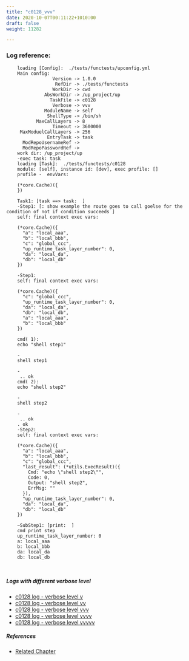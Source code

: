```yaml
---
title: "c0128_vvv"
date: 2020-10-07T00:11:22+1010:00
draft: false
weight: 11282

---
```


### Log reference: <no value>

```
    loading [Config]:  ./tests/functests/upconfig.yml
    Main config:
                 Version -> 1.0.0
                  RefDir -> ./tests/functests
                 WorkDir -> cwd
              AbsWorkDir -> /up_project/up
                TaskFile -> c0128
                 Verbose -> vvv
              ModuleName -> self
               ShellType -> /bin/sh
           MaxCallLayers -> 8
                 Timeout -> 3600000
     MaxModuelCallLayers -> 256
               EntryTask -> task
      ModRepoUsernameRef -> 
      ModRepoPasswordRef -> 
    work dir: /up_project/up
    -exec task: task
    loading [Task]:  ./tests/functests/c0128
    module: [self], instance id: [dev], exec profile: []
    profile -  envVars:
    
    (*core.Cache)({
    })
    
    Task1: [task ==> task:  ]
    -Step1: [: show example the route goes to call goelse for the condition of not if condition succeeds ]
    self: final context exec vars:
    
    (*core.Cache)({
      "a": "local_aaa",
      "b": "local_bbb",
      "c": "global_ccc",
      "up_runtime_task_layer_number": 0,
      "da": "local_da",
      "db": "local_db"
    })
    
    -Step1:
    self: final context exec vars:
    
    (*core.Cache)({
      "c": "global_ccc",
      "up_runtime_task_layer_number": 0,
      "da": "local_da",
      "db": "local_db",
      "a": "local_aaa",
      "b": "local_bbb"
    })
    
    cmd( 1):
    echo "shell step1"
    
    -
    shell step1
    
    -
     .. ok
    cmd( 2):
    echo "shell step2"
    
    -
    shell step2
    
    -
     .. ok
    . ok
    -Step2:
    self: final context exec vars:
    
    (*core.Cache)({
      "a": "local_aaa",
      "b": "local_bbb",
      "c": "global_ccc",
      "last_result": (*utils.ExecResult)({
        Cmd: "echo \"shell step2\"",
        Code: 0,
        Output: "shell step2",
        ErrMsg: ""
      }),
      "up_runtime_task_layer_number": 0,
      "da": "local_da",
      "db": "local_db"
    })
    
    ~SubStep1: [print:  ]
    cmd print step
    up_runtime_task_layer_number: 0
    a: local_aaa
    b: local_bbb
    da: local_da
    db: local_db
    
    
```

##### Logs with different verbose level
* [c0128 log - verbose level v](../../logs/c0128_v)
* [c0128 log - verbose level vv](../../logs/c0128_vv)
* [c0128 log - verbose level vvv](../../logs/c0128_vvv)
* [c0128 log - verbose level vvvv](../../logs/c0128_vvvv)
* [c0128 log - verbose level vvvvv](../../logs/c0128_vvvvv)

##### References
* [Related Chapter](../../block-func/c0128)
